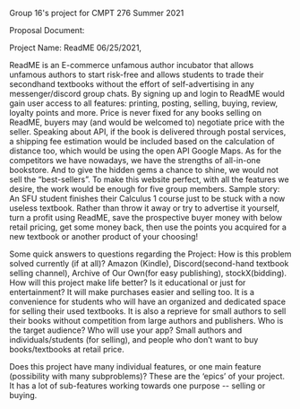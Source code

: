 Group 16's project for CMPT 276 Summer 2021

Proposal Document:

Project Name: ReadME
06/25/2021,

ReadME is an E-commerce unfamous author incubator that allows unfamous authors to start risk-free and allows students to trade their secondhand textbooks without the effort of self-advertising in any messenger/discord group chats. By signing up and login to ReadME would gain user access to all features: printing, posting, selling, buying, review, loyalty points and more. Price is never fixed for any books selling on ReadME, buyers may (and would be welcomed to) negotiate price with the seller. Speaking about API, if the book is delivered through postal services, a shipping fee estimation would be included based on the calculation of distance too, which would be using the open API Google Maps. As for the competitors we have nowadays, we have the strengths of all-in-one bookstore. And to give the hidden gems a chance to shine, we would not sell the “best-sellers”. To make this website perfect, with all the features we desire, the work would be enough for five group members. Sample story: An SFU student finishes their Calculus 1 course just to be stuck with a now useless textbook. Rather than throw it away or try to advertise it yourself, turn a profit using ReadME, save the prospective buyer money with below retail pricing, get some money back, then use the points you acquired for a new textbook or another product of your choosing!

Some quick answers to questions regarding the Project: How is this problem solved currently (if at all)? Amazon (Kindle), Discord(second-hand textbook selling channel), Archive of Our Own(for easy publishing), stockX(bidding). How will this project make life better? Is it educational or just for entertainment? It will make purchases easier and selling too. It is a convenience for students who will have an organized and dedicated space for selling their used textbooks. It is also a reprieve for small authors to sell their books without competition from large authors and publishers. Who is the target audience? Who will use your app? Small authors and individuals/students (for selling), and people who don’t want to buy books/textbooks at retail price.

Does this project have many individual features, or one main feature (possibility with many subproblems)? These are the ‘epics’ of your project. It has a lot of sub-features working towards one purpose -- selling or buying.